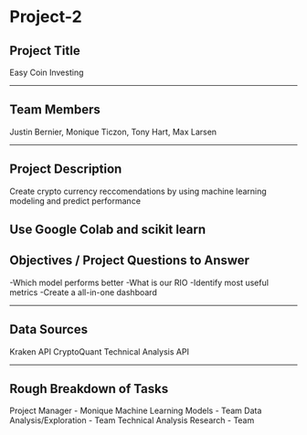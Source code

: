 # Project-2


## Project Title
Easy Coin Investing

---

## Team Members
Justin Bernier, Monique Ticzon, Tony Hart, Max Larsen

---

## Project Description
Create crypto currency reccomendations by using machine learning modeling and predict performance

Use Google Colab and scikit learn
---

## Objectives / Project Questions to Answer
-Which model performs better
-What is our RIO
-Identify most useful metrics
-Create a all-in-one dashboard


---

## Data Sources
Kraken API
CryptoQuant
Technical Analysis API

---

## Rough Breakdown of Tasks
Project Manager - Monique
Machine Learning Models - Team
Data Analysis/Exploration - Team
Technical Analysis Research - Team